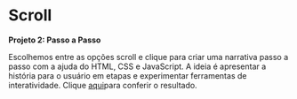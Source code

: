 # Scroll


**Projeto 2: Passo a Passo**

Escolhemos entre as opções scroll e clique para criar uma narrativa passo a passo com a ajuda do HTML, CSS e JavaScript. A ideia é apresentar a história para o usuário em etapas e experimentar ferramentas de interatividade. Clique [aqui]((https://erikayukari.github.io/scroll/scroll/))para conferir o resultado. 
